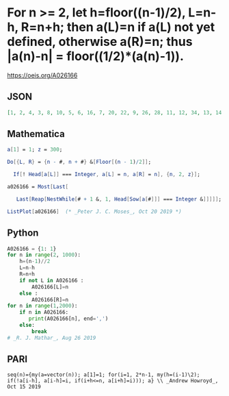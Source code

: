 # For n \>\= 2, let h\=floor\(\(n\-1\)/2\), L\=n\-h, R\=n\+h; then a\(L\)\=n if a\(L\) not yet defined, otherwise a\(R\)\=n; thus \|a\(n\)\-n\| \= floor\(\(1/2\)\*\(a\(n\)\-1\)\)\.
https://oeis.org/A026166
## JSON
```JSON
[1, 2, 4, 3, 8, 10, 5, 6, 16, 7, 20, 22, 9, 26, 28, 11, 12, 34, 13, 14, 40, 15, 44, 46, 17, 18, 52, 19, 56, 58, 21, 62, 64, 23, 24, 70, 25, 74, 76, 27, 80, 82, 29, 30, 88, 31, 32, 94, 33, 98, 100, 35, 36, 106, 37, 38, 112, 39, 116, 118, 41, 42]
```
## Mathematica
```Mathematica
a[1] = 1; z = 300;
```
```Mathematica
Do[{L, R} = {n - #, n + #} &[Floor[(n - 1)/2]];
```
```Mathematica
  If[! Head[a[L]] === Integer, a[L] = n, a[R] = n], {n, 2, z}];
```
```Mathematica
a026166 = Most[Last[
```
```Mathematica
   Last[Reap[NestWhile[# + 1 &, 1, Head[Sow[a[#]]] === Integer &]]]]];
```
```Mathematica
ListPlot[a026166]  (* _Peter J. C. Moses_, Oct 20 2019 *)
```
## Python
```Python
A026166 = {1: 1}
for n in range(2, 1000):
    h=(n-1)//2
    L=n-h
    R=n+h
    if not L in A026166 :
        A026166[L]=n
    else :
        A026166[R]=n
for n in range(1,2000):
    if n in A026166:
       print(A026166[n], end=',')
    else:
        break
# _R. J. Mathar_, Aug 26 2019
```
## PARI
```PARI
seq(n)={my(a=vector(n)); a[1]=1; for(i=1, 2*n-1, my(h=(i-1)\2); if(!a[i-h], a[i-h]=i, if(i+h<=n, a[i+h]=i))); a} \\ _Andrew Howroyd_, Oct 15 2019
```
